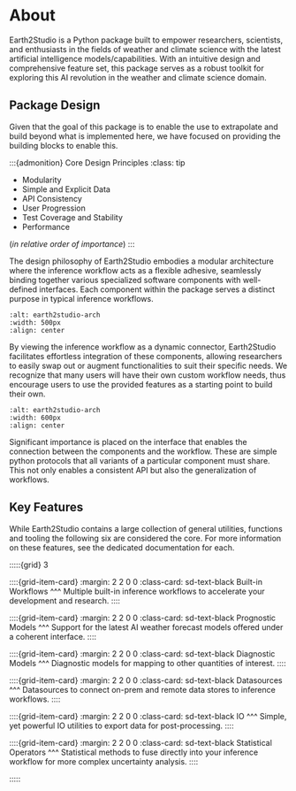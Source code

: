 # About

Earth2Studio is a Python package built to empower researchers, scientists,
and enthusiasts in the fields of weather and climate science with the latest artificial
intelligence models/capabilities.
With an intuitive design and comprehensive feature set, this package serves as a robust
toolkit for exploring this AI revolution in the weather and climate science domain.

## Package Design

Given that the goal of this package is to enable the use to extrapolate and build
beyond what is implemented here, we have focused on providing the building blocks to
enable this.

:::{admonition} Core Design Principles
:class: tip

- Modularity
- Simple and Explicit Data
- API Consistency
- User Progression
- Test Coverage and Stability
- Performance

(*in relative order of importance*)
:::

The design philosophy of Earth2Studio embodies a modular architecture where
the inference workflow acts as a flexible adhesive, seamlessly binding together various
specialized software components with well-defined interfaces.
Each component within the package serves a distinct purpose in typical inference
workflows.

```{figure} https://huggingface.co/datasets/NickGeneva/Earth2StudioAssets/raw/main/0.2.0/e2studio-arch.png
:alt: earth2studio-arch
:width: 500px
:align: center
```

By viewing the inference workflow as a dynamic connector, Earth2Studio
facilitates effortless integration of these components, allowing researchers to easily
swap out or augment functionalities to suit their specific needs.
We recognize that many users will have their own custom workflow needs, thus encourage
users to use the provided features as a starting point to build their own.

```{figure} https://huggingface.co/datasets/NickGeneva/Earth2StudioAssets/raw/main/0.2.0/e2studio-wf-samples.png
:alt: earth2studio-arch
:width: 600px
:align: center
```

Significant importance is placed on the interface that enables the connection between
the components and the workflow.
These are simple python protocols that all variants of a particular component must share.
This not only enables a consistent API but also the generalization of workflows.

## Key Features

While Earth2Studio contains a large collection of general utilities,
functions and tooling the following six are considered the core.
For more information on these features, see the dedicated documentation for each.

:::::{grid} 3

::::{grid-item-card}
:margin: 2 2 0 0
:class-card: sd-text-black
Built-in Workflows
^^^
Multiple built-in inference workflows to accelerate your development and research.
::::

::::{grid-item-card}
:margin: 2 2 0 0
:class-card: sd-text-black
Prognostic Models
^^^
Support for the latest AI weather forecast models
offered under a coherent interface.
::::

::::{grid-item-card}
:margin: 2 2 0 0
:class-card: sd-text-black
Diagnostic Models
^^^
Diagnostic models for mapping to other quantities of interest.
::::

::::{grid-item-card}
:margin: 2 2 0 0
:class-card: sd-text-black
Datasources
^^^
Datasources to connect on-prem and remote data stores to inference workflows.
::::

::::{grid-item-card}
:margin: 2 2 0 0
:class-card: sd-text-black
IO
^^^
Simple, yet powerful IO utilities to export data for post-processing.
::::

::::{grid-item-card}
:margin: 2 2 0 0
:class-card: sd-text-black
Statistical Operators
^^^
Statistical methods to fuse directly into your inference workflow for more complex
uncertainty analysis.
::::

:::::
